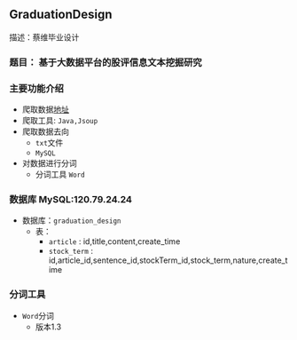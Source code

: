 ## GraduationDesign

描述：蔡维毕业设计

### 题目： 基于大数据平台的股评信息文本挖掘研究



### 主要功能介绍
* 爬取数据[地址](http://stock.stockstar.com/list/share.htm)
* 爬取工具: `Java,Jsoup`
* 爬取数据去向
    * `txt`文件
    * `MySQL`
* 对数据进行分词
    * 分词工具 `Word`
   
   
   
   
   
### 数据库 MySQL:120.79.24.24  
* 数据库：`graduation_design `
    * 表：
        * `article` : id,title,content,create_time
        * `stock_term` : id,article_id,sentence_id,stockTerm_id,stock_term,nature,create_time
        
### 分词工具
   * `Word`分词
        * 版本1.3